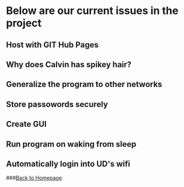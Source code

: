 # Below are our current issues in the project

## Host with GIT Hub Pages
## Why does Calvin has spikey hair?
## Generalize the program to other networks
## Store passowords securely
## Create GUI
## Run program on waking from sleep
## Automatically login into UD's wifi

###[Back to Homepage](index.md)
